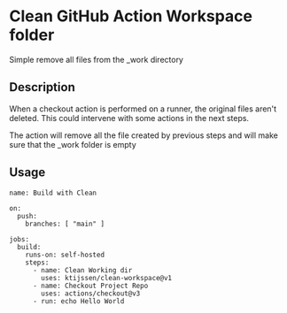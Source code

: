 # Clean GitHub Action Workspace folder
Simple remove all files from the _work directory

## Description
When a checkout action is performed on a runner, the original files aren't deleted.
This could intervene with some actions in the next steps.

The action will remove all the file created by previous steps and will make sure that the _work folder is empty

## Usage
```
name: Build with Clean

on:
  push:
    branches: [ "main" ]

jobs:
  build:
    runs-on: self-hosted
    steps:
      - name: Clean Working dir
        uses: ktijssen/clean-workspace@v1
      - name: Checkout Project Repo
        uses: actions/checkout@v3
      - run: echo Hello World
```
